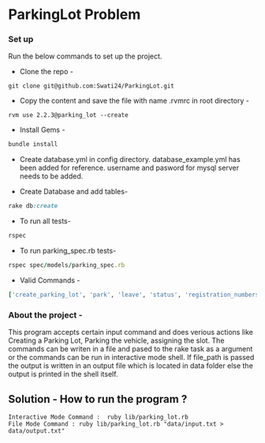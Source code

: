 # ParkingLot Problem

### Set up

Run the below commands to set up the project.

* Clone the repo -
```console
git clone git@github.com:Swati24/ParkingLot.git
```

* Copy the content and save the file with name .rvmrc in root directory -
```console
rvm use 2.2.3@parking_lot --create
```

* Install Gems -
```ruby
bundle install
```

* Create database.yml in config directory. database_example.yml has been added for reference. username and pasword for mysql server needs to be added.

* Create Database and add tables-
```ruby
rake db:create
```

* To run all tests-
```ruby
rspec
```

* To run parking_spec.rb tests-
```ruby
rspec spec/models/parking_spec.rb
```

* Valid Commands -
```ruby
['create_parking_lot', 'park', 'leave', 'status', 'registration_numbers_for_cars_with_colour', 'slot_numbers_for_cars_with_colour', 'slot_number_for_registration_number'] 
```

### About the project -
This program accepts certain input command and does verious actions like Creating a Parking Lot, Parking the vehicle, assigning the slot. The commands can be writen in a file and pased to the rake task as a argument or the commands can be run in interactive mode shell. If file_path is passed the output is written in an output file which is located in data folder else the output is printed in the shell itself.


## Solution - How to run the program ?
	
	Interactive Mode Command :  ruby lib/parking_lot.rb
	File Mode Command : ruby lib/parking_lot.rb "data/input.txt > data/output.txt"


